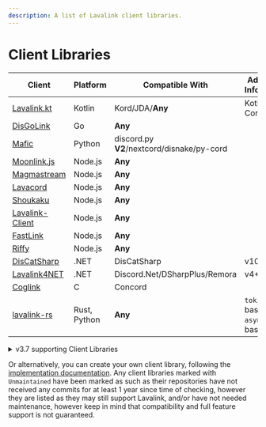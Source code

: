 ```yaml
---
description: A list of Lavalink client libraries.
---
```


# Client Libraries

| Client                                                           | Platform     | Compatible With                            | Additional Information         |
|------------------------------------------------------------------|--------------|--------------------------------------------|--------------------------------|
| [Lavalink.kt](https://github.com/DRSchlaubi/Lavalink.kt)         | Kotlin       | Kord/JDA/**Any**                           | Kotlin Coroutines              |
| [DisGoLink](https://github.com/disgoorg/disgolink)               | Go           | **Any**                                    |                                |
| [Mafic](https://github.com/ooliver1/mafic)                       | Python       | discord.py **V2**/nextcord/disnake/py-cord |                                |
| [Moonlink.js](https://github.com/1Lucas1apk/moonlink.js)         | Node.js      | **Any**                                    |                                |
| [Magmastream](https://github.com/Blackfort-Hosting/magmastream)  | Node.js      | **Any**                                    |                                |
| [Lavacord](https://github.com/lavacord/Lavacord)                 | Node.js      | **Any**                                    |                                |
| [Shoukaku](https://github.com/Deivu/Shoukaku)                    | Node.js      | **Any**                                    |                                |
| [Lavalink-Client](https://github.com/tomato6966/Lavalink-Client) | Node.js      | **Any**                                    |                                |
| [FastLink](https://github.com/PerformanC/FastLink)               | Node.js      | **Any**                                    |                                |
| [Riffy](https://github.com/riffy-team/riffy)                     | Node.js      | **Any**                                    |                                |
| [DisCatSharp](https://github.com/Aiko-IT-Systems/DisCatSharp)    | .NET         | DisCatSharp                                | v10.4.2+                       |
| [Lavalink4NET](https://github.com/angelobreuer/Lavalink4NET)     | .NET         | Discord.Net/DSharpPlus/Remora              | v4+                            |
| [Coglink](https://github.com/PerformanC/Coglink)                 | C            | Concord                                    |                                |
| [lavalink-rs](https://gitlab.com/vicky5124/lavalink-rs)          | Rust, Python | **Any**                                    | `tokio`-based, `asyncio`-based |

<details markdown="1">
<summary>v3.7 supporting Client Libraries</summary>

| Client                                                        | Platform | Compatible With                            | Additional Information          |
|---------------------------------------------------------------|----------|--------------------------------------------|---------------------------------|
| [Lavalink.kt](https://github.com/DRSchlaubi/lavalink.kt)      | Kotlin   | JDA/Kord/**Any**                           | Kotlin Coroutines               |
| [lavaplay.py](https://github.com/HazemMeqdad/lavaplay.py)     | Python   | **Any\***                                  | *`asyncio`-based libraries only |
| [Mafic](https://github.com/ooliver1/mafic)                    | Python   | discord.py **V2**/nextcord/disnake/py-cord |                                 |
| [Wavelink](https://github.com/PythonistaGuild/Wavelink)       | Python   | discord.py **V2**                          |                                 |
| [Pomice](https://github.com/cloudwithax/pomice)               | Python   | discord.py **V2**                          |                                 |
| [Lavacord](https://github.com/lavacord/lavacord)              | Node.js  | **Any**                                    |                                 |
| [Poru](https://github.com/parasop/poru)                       | Node.js  | **Any**                                    |                                 |
| [Shoukaku](https://github.com/Deivu/Shoukaku)                 | Node.js  | **Any**                                    |                                 |
| [Cosmicord.js](https://github.com/SudhanPlayz/Cosmicord.js)   | Node.js  | **Any**                                    |                                 |
| [DisCatSharp](https://github.com/Aiko-IT-Systems/DisCatSharp) | .NET     | DisCatSharp                                | Only prior v10.4.1              |
| [Nomia](https://github.com/DHCPCD9/Nomia)                     | .NET     | DSharpPlus                                 |                                 |
| [Lavalink4NET](https://github.com/angelobreuer/Lavalink4NET)  | .NET     | Discord.Net/DSharpPlus                     | < v4                            |
| [DisGoLink](https://github.com/disgoorg/disgolink)            | Go       | **Any**                                    |                                 |

</details>

Or alternatively, you can create your own client library, following the [implementation documentation](api/index.md).
Any client libraries marked with `Unmaintained` have been marked as such as their repositories have not received any commits for at least 1 year since time of checking,
however they are listed as they may still support Lavalink, and/or have not needed maintenance, however keep in mind that compatibility and full feature support is not guaranteed.
